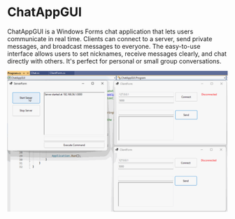 # ChatAppGUI

ChatAppGUI is a Windows Forms chat application that lets users communicate in real time. Clients can connect to a server, send private messages, and broadcast messages to everyone. The easy-to-use interface allows users to set nicknames, receive messages clearly, and chat directly with others. It's perfect for personal or small group conversations.

![Demo](./ChatAppGUI_WF_Demo.gif)
